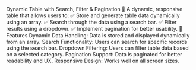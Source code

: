 Dynamic Table with Search, Filter & Pagination
🚀 A dynamic, responsive table that allows users to:
✅ Store and generate table data dynamically using an array.
✅ Search through the data using a search bar.
✅ Filter results using a dropdown.
✅ Implement pagination for better usability.
🔧 Features
Dynamic Data Handling: Data is stored and displayed dynamically from an array.
Search Functionality: Users can search for specific records using the search bar.
Dropdown Filtering: Users can filter table data based on a selected category.
Pagination Support: Data is paginated for better readability and UX.
Responsive Design: Works well on all screen sizes.
